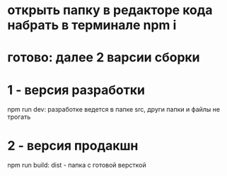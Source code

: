 # открыть папку в редакторе кода набрать в терминале npm i
# готово: далее 2 варсии сборки

# 1 - версия разработки
npm run dev: разработке ведется в папке src, други папки  и  файлы не трогать

# 2 - версия продакшн
npm run build: dist - папка с готовой версткой
